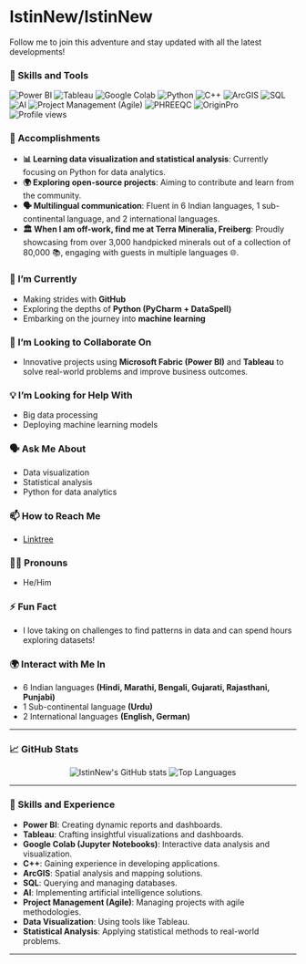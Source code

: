 # IstinNew/IstinNew 
<div style="display: flex; align-items: center;">
  <div style="flex: 1;">Follow me to join this adventure and stay updated with all the latest developments!
  </div>
</div>

### 💪 Skills and Tools
![Power BI](https://img.shields.io/badge/Power_BI-F2C811?style=for-the-badge&logo=Power-BI&logoColor=black)
![Tableau](https://img.shields.io/badge/Tableau-E97627?style=for-the-badge&logo=Tableau&logoColor=white)
![Google Colab](https://img.shields.io/badge/Google_Colab-F9AB00?style=for-the-badge&logo=google-colab&logoColor=white)
![Python](https://img.shields.io/badge/Python-3776AB?style=for-the-badge&logo=Python&logoColor=white)
![C++](https://img.shields.io/badge/C++-00599C?style=for-the-badge&logo=C%2B%2B&logoColor=white)
![ArcGIS](https://img.shields.io/badge/ArcGIS-34A853?style=for-the-badge&logo=arcgis&logoColor=white)
![SQL](https://img.shields.io/badge/SQL-4479A1?style=for-the-badge&logo=postgresql&logoColor=white)
![AI](https://img.shields.io/badge/AI-4285F4?style=for-the-badge&logo=artificial-intelligence&logoColor=white)
![Project Management (Agile)](https://img.shields.io/badge/Project_Management_(Agile)-FF4500?style=for-the-badge&logo=agile&logoColor=white)
![PHREEQC](https://img.shields.io/badge/PHREEQC-008080?style=for-the-badge&logo=hydrogeology&logoColor=white)
![OriginPro](https://img.shields.io/badge/OriginPro-5A5A5A?style=for-the-badge&logo=originlab&logoColor=white)
![Profile views](https://komarev.com/ghpvc/?username=IstinNew&color=brightgreen)

### 🚀 Accomplishments
- **📊 Learning data visualization and statistical analysis**: Currently focusing on Python for data analytics.
- **🌍 Exploring open-source projects**: Aiming to contribute and learn from the community.
- **🗣️ Multilingual communication**: Fluent in 6 Indian languages, 1 sub-continental language, and 2 international languages.
- **🏛️ When I am off-work, find me at Terra Mineralia, Freiberg**: Proudly showcasing from over 3,000 handpicked minerals out of a collection of 80,000 📚, engaging with guests in multiple languages 🌐.

### 🌱 I’m Currently
- Making strides with **GitHub**
- Exploring the depths of **Python (PyCharm + DataSpell)**
- Embarking on the journey into **machine learning**

### 🤝 I’m Looking to Collaborate On
- Innovative projects using **Microsoft Fabric (Power BI)** and **Tableau** to solve real-world problems and improve business outcomes.

### 💡 I’m Looking for Help With
- Big data processing
- Deploying machine learning models

### 🗣️ Ask Me About
- Data visualization
- Statistical analysis
- Python for data analytics

### 📫 How to Reach Me
- [Linktree](https://linktr.ee/likelyix)

### 🏳️‍🌈 Pronouns
- He/Him

### ⚡ Fun Fact
- I love taking on challenges to find patterns in data and can spend hours exploring datasets!

### 🌍 Interact with Me In
- 6 Indian languages **(Hindi, Marathi, Bengali, Gujarati, Rajasthani, Punjabi)**
- 1 Sub-continental language **(Urdu)**
- 2 International languages **(English, German)**

---
### 📈 GitHub Stats
<div align="center">
  <img src="https://github-readme-stats.vercel.app/api?username=IstinNew&show_icons=true&theme=radical" alt="IstinNew's GitHub stats" />
  <img src="https://github-readme-stats.vercel.app/api/top-langs/?username=IstinNew&layout=compact&theme=radical" alt="Top Languages" />
</div>

---
### 💪 Skills and Experience
- **Power BI**: Creating dynamic reports and dashboards.
- **Tableau**: Crafting insightful visualizations and dashboards.
- **Google Colab (Jupyter Notebooks)**: Interactive data analysis and visualization.
- **C++**: Gaining experience in developing applications.
- **ArcGIS**: Spatial analysis and mapping solutions.
- **SQL**: Querying and managing databases.
- **AI**: Implementing artificial intelligence solutions.
- **Project Management (Agile)**: Managing projects with agile methodologies.
- **Data Visualization**: Using tools like Tableau.
- **Statistical Analysis**: Applying statistical methods to real-world problems.
---
